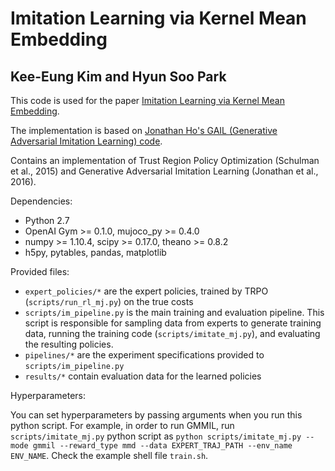# Imitation Learning via Kernel Mean Embedding

## Kee-Eung Kim and Hyun Soo Park
This code is used for the paper [Imitation Learning via Kernel Mean Embedding](http://ailab.kaist.ac.kr/papers/KP2018).

The implementation is based on [Jonathan Ho's GAIL (Generative Adversarial Imitation Learning) code](https://github.com/openai/imitation).

Contains an implementation of Trust Region Policy Optimization (Schulman et al., 2015) and Generative Adversarial Imitation Learning (Jonathan et al., 2016).

Dependencies:

* Python 2.7
* OpenAI Gym >= 0.1.0, mujoco_py >= 0.4.0
* numpy >= 1.10.4, scipy >= 0.17.0, theano >= 0.8.2
* h5py, pytables, pandas, matplotlib

Provided files:

* ``expert_policies/*`` are the expert policies, trained by TRPO (``scripts/run_rl_mj.py``) on the true costs
* ``scripts/im_pipeline.py`` is the main training and evaluation pipeline. This script is responsible for sampling data from experts to generate training data, running the training code (``scripts/imitate_mj.py``), and evaluating the resulting policies.
* ``pipelines/*`` are the experiment specifications provided to ``scripts/im_pipeline.py``
* ``results/*`` contain evaluation data for the learned policies

Hyperparameters:

You can set hyperparameters by passing arguments when you run this python script.
For example, in order to run GMMIL, run `scripts/imitate_mj.py` python script as `python scripts/imitate_mj.py --mode gmmil --reward_type mmd --data EXPERT_TRAJ_PATH --env_name ENV_NAME`. Check the example shell file `train.sh`.
